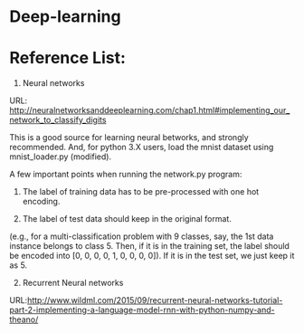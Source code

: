 # Deep-learning

# Reference List:

1. Neural networks

URL: http://neuralnetworksanddeeplearning.com/chap1.html#implementing_our_network_to_classify_digits

This is a good source for learning neural betworks, and strongly recommended. And, for python 3.X users, load the mnist dataset using mnist_loader.py (modified).

A few important points when running the network.py program:

1. The label of training data has to be pre-processed with one hot encoding.

2. The label of test data should keep in the original format. 

(e.g., for a multi-classification problem with 9 classes, say, the 1st data instance belongs to class 5. Then, if it is in the training set, the label should be encoded into [0, 0, 0, 0, 1, 0, 0, 0, 0]). If it is in the test set, we just keep it as 5.

2. Recurrent Neural networks

URL:http://www.wildml.com/2015/09/recurrent-neural-networks-tutorial-part-2-implementing-a-language-model-rnn-with-python-numpy-and-theano/
